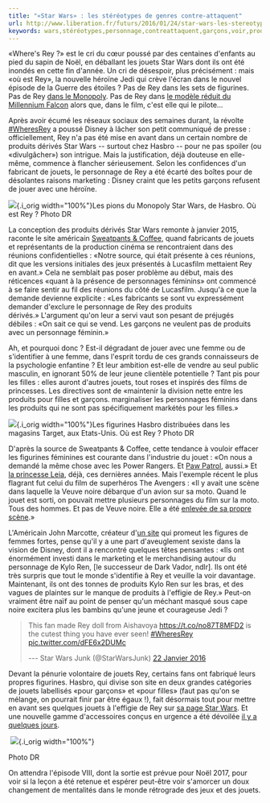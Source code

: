 ```yaml
---
title: "«Star Wars» : les stéréotypes de genres contre-attaquent"
url: http://www.liberation.fr/futurs/2016/01/24/star-wars-les-stereotypes-de-genres-contre-attaquent_1428614
keywords: wars,stéréotypes,personnage,contreattaquent,garçons,voir,produits,genres,hasbro,star,rey,jouets,figurines
---
```

«Where's Rey ?» est le cri du cœur poussé par des centaines d'enfants au pied du sapin de Noël, en déballant les jouets Star Wars dont ils ont été inondés en cette fin d'année. Un cri de désespoir, plus précisément : mais «où est Rey», la nouvelle héroïne Jedi qui crève l'écran dans le nouvel épisode de la Guerre des étoiles ? Pas de Rey dans les sets de figurines. Pas de Rey [dans le Monopoly](http://www.hasbro.com/en-us/product/monopoly-game-star-wars:4C1AA088-5056-9047-F59F-2E0367AF1A01). Pas de Rey dans [le modèle réduit du Millennium Falcon](http://www.hasbro.com/en-us/product/star-wars-the-force-awakens-battle-action-millennium-falcon:4C779CBB-5056-9047-F500-253B7076D3FF) alors que, dans le film, c'est elle qui le pilote...

Après avoir écumé les réseaux sociaux des semaines durant, la révolte [\#WheresRey](https://twitter.com/search?q=%23WheresRey) a poussé Disney à lâcher son petit communiqué de presse : officiellement, Rey n'a pas été mise en avant dans un certain nombre de produits dérivés Star Wars -- surtout chez Hasbro -- pour ne pas spoiler (ou «divulgâcher») son intrigue. Mais la justification, déjà douteuse en elle-même, commence à flancher sérieusement. Selon les confidences d'un fabricant de jouets, le personnage de Rey a été écarté des boîtes pour de désolantes raisons marketing : Disney craint que les petits garçons refusent de jouer avec une héroïne.

![](https://medias.liberation.fr/photo/845741-monopoly-star-wars.jpg?modified_at=1453650380&width=750){.i_orig width="100%"}Les pions du Monopoly Star Wars, de Hasbro. Où est Rey ? Photo DR

La conception des produits dérivés Star Wars remonte à janvier 2015, raconte le site américain [Sweatpants & Coffee](http://sweatpantsandcoffee.com/what-we-love/sweatpants-pop-culture/rey/), quand fabricants de jouets et représentants de la production cinéma se rencontraient dans des réunions confidentielles : «Notre source, qui était présente à ces réunions, dit que les versions initiales des jeux présentés à Lucasfilm mettaient Rey en avant.» Cela ne semblait pas poser problème au début, mais des réticences «quant à la présence de personnages féminins» ont commencé à se faire sentir au fil des réunions du côté de Lucasfilm. Jusqu'à ce que la demande devienne explicite : «Les fabricants se sont vu expressément demander d'exclure le personnage de Rey des produits dérivés.» L'argument qu'on leur a servi vaut son pesant de préjugés débiles : «On sait ce qui se vend. Les garçons ne veulent pas de produits avec un personnage féminin.»

Ah, et pourquoi donc ? Est-il dégradant de jouer avec une femme ou de s'identifier à une femme, dans l'esprit tordu de ces grands connaisseurs de la psychologie enfantine ? Et leur ambition est-elle de vendre au seul public masculin, en ignorant 50% de leur jeune clientèle potentielle ? Tant pis pour les filles : elles auront d'autres jouets, tout roses et inspirés des films de princesses. Les directives sont de «maintenir la division nette entre les produits pour filles et garçons. marginaliser les personnages féminins dans les produits qui ne sont pas spécifiquement markétés pour les filles.»

![](https://medias.liberation.fr/photo/845763-star-wars-target-figurines-rey.jpg?modified_at=1453653638&width=750){.i_orig width="100%"}Les figurines Hasbro distribuées dans les magasins Target, aux Etats-Unis. Où est Rey ? Photo DR

D'après la source de Sweatpants & Coffee, cette tendance à vouloir effacer les figurines féminines est courante dans l'industrie du jouet : «On nous a demandé la même chose avec les Power Rangers. Et [Paw Patrol](https://www.youtube.com/watch?v=tVyxA2Pz1zY), aussi.» Et [la princesse Leia](http://www.lettoysbetoys.org.uk/star-wars-leia-toy-marketing/), déjà, ces dernières années. Mais l'exemple récent le plus flagrant fut celui du film de superhéros The Avengers : «Il y avait une scène dans laquelle la Veuve noire débarque d'un avion sur sa moto. Quand le jouet est sorti, on pouvait mettre plusieurs personnages du film sur la moto. Tous des hommes. Et pas de Veuve noire. Elle a été [enlevée de sa propre scène](http://www.dailydot.com/geek/black-widow-toy-ultron-motorcycle-replaced-captain-america/).»

L'Américain John Marcotte, créateur d'[un site](http://www.heroicgirls.com/) qui promeut les figures de femmes fortes, pense qu'il y a une part d'aveuglement sexiste dans la vision de Disney, dont il a rencontré quelques têtes pensantes : «Ils ont énormément investi dans le marketing et le merchandising autour du personnage de Kylo Ren, \[le successeur de Dark Vador, ndlr\]. Ils ont été très surpris que tout le monde s'identifie à Rey et veuille la voir davantage. Maintenant, ils ont des tonnes de produits Kylo Ren sur les bras, et des vagues de plaintes sur le manque de produits à l'effigie de Rey.» Peut-on vraiment être naïf au point de penser qu'un méchant masqué sous cape noire excitera plus les bambins qu'une jeune et courageuse Jedi ?

> This fan made Rey doll from Aishavoya <https://t.co/no87T8MFD2> is the cutest thing you have ever seen! [\#WheresRey](https://twitter.com/hashtag/WheresRey?src=hash) [pic.twitter.com/dFE6x2DUMc](https://t.co/dFE6x2DUMc)
>
> --- Star Wars Junk (\@StarWarsJunk) [22 Janvier 2016](https://twitter.com/StarWarsJunk/status/690325753385357314)

Devant la pénurie volontaire de jouets Rey, certains fans ont fabriqué leurs propres figurines. Hasbro, qui divise son site en deux grandes catégories de jouets labellisés «pour garçons» et «pour filles» (faut pas qu'on se mélange, on pourrait finir par être égaux !), fait désormais tout pour mettre en avant ses quelques jouets à l'effigie de Rey sur [sa page Star Wars](http://www.hasbro.com/en-us/brands/starwars). Et une nouvelle gamme d'accessoires conçus en urgence a été dévoilée [il y a quelques jours](http://www.forbes.com/sites/clareoconnor/2016/01/12/after-outcry-disney-launches-new-rey-toys-for-star-wars-fans).

 ![](https://medias.liberation.fr/photo/845771-nouveaux-jouets-rey-star-wars.jpg?modified_at=1453654065&width=750){.i_orig width="100%"}

Photo DR

On attendra l'épisode VIII, dont la sortie est prévue pour Noël 2017, pour voir si la leçon a été retenue et espérer peut-être voir s'amorcer un doux changement de mentalités dans le monde rétrograde des jeux et des jouets.
